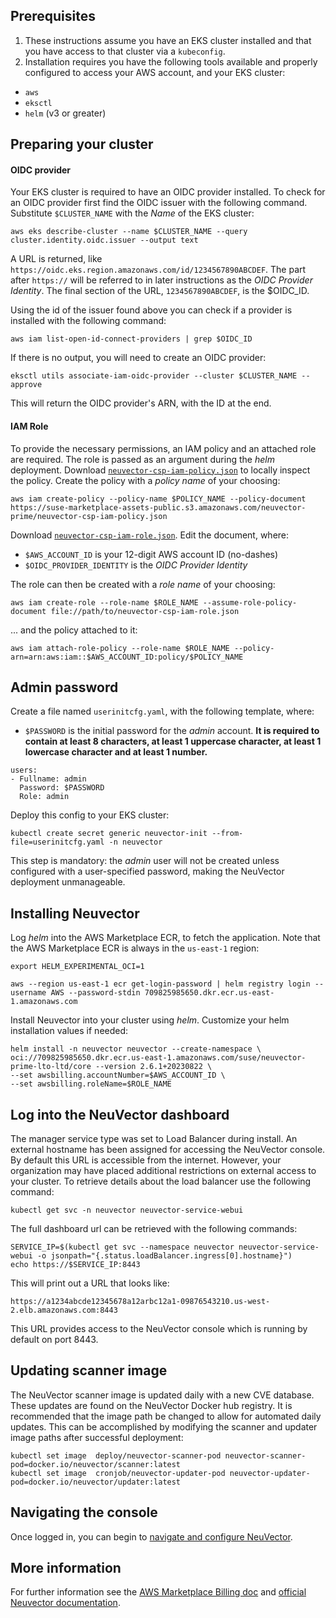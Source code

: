 ## Prerequisites

1. These instructions assume you have an EKS cluster installed and that you have access to that cluster via a `kubeconfig`.
2. Installation requires you have the following tools available and properly configured to access your AWS account, and your EKS cluster:
* `aws`
* `eksctl`
* `helm` (v3 or greater)

## Preparing your cluster

#### OIDC provider

Your EKS cluster is required to have an OIDC provider installed. To check for an OIDC provider first find the OIDC issuer with the following command. Substitute `$CLUSTER_NAME` with the *Name* of the EKS cluster:

```
aws eks describe-cluster --name $CLUSTER_NAME --query cluster.identity.oidc.issuer --output text
```

A URL is returned, like `https://oidc.eks.region.amazonaws.com/id/1234567890ABCDEF`. The part after `https://` will be referred to in later instructions as the *OIDC Provider Identity*. The final section of the URL, `1234567890ABCDEF`, is the $OIDC_ID.

Using the id of the issuer found above you can check if a provider is installed with the following command:

```
aws iam list-open-id-connect-providers | grep $OIDC_ID
```

If there is no output, you will need to create an OIDC provider:

```
eksctl utils associate-iam-oidc-provider --cluster $CLUSTER_NAME --approve
```

This will return the OIDC provider's ARN, with the ID at the end.

#### IAM Role

To provide the necessary permissions, an IAM policy and an attached role are required. The role is passed as an argument during the *helm* deployment. Download [`neuvector-csp-iam-policy.json`](https://suse-marketplace-assets-public.s3.amazonaws.com/neuvector-prime/neuvector-csp-iam-policy.json) to locally inspect the policy. Create the policy with a *policy name* of your choosing:

```
aws iam create-policy --policy-name $POLICY_NAME --policy-document https://suse-marketplace-assets-public.s3.amazonaws.com/neuvector-prime/neuvector-csp-iam-policy.json
```

Download [`neuvector-csp-iam-role.json`](https://suse-marketplace-assets-public.s3.amazonaws.com/neuvector-prime/neuvector-csp-iam-role.json). Edit the document, where:

* `$AWS_ACCOUNT_ID` is your 12-digit AWS account ID (no-dashes)
* `$OIDC_PROVIDER_IDENTITY` is the *OIDC Provider Identity*

The role can then be created with a *role name* of your choosing:

```
aws iam create-role --role-name $ROLE_NAME --assume-role-policy-document file://path/to/neuvector-csp-iam-role.json
```

... and the policy attached to it:

```
aws iam attach-role-policy --role-name $ROLE_NAME --policy-arn=arn:aws:iam::$AWS_ACCOUNT_ID:policy/$POLICY_NAME
```

## Admin password

Create a file named `userinitcfg.yaml`, with the following template, where:

* `$PASSWORD` is the initial password for the _admin_ account. **It is required to contain at least 8 characters, at least 1 uppercase character, at least 1 lowercase character and at least 1 number.**

```
users:
- Fullname: admin
  Password: $PASSWORD
  Role: admin
```

Deploy this config to your EKS cluster:

```
kubectl create secret generic neuvector-init --from-file=userinitcfg.yaml -n neuvector
```

This step is mandatory: the _admin_ user will not be created unless configured with a user-specified password, making the NeuVector deployment unmanageable.


## Installing Neuvector

Log *helm* into the AWS Marketplace ECR, to fetch the application. Note that the AWS Marketplace ECR is always in the `us-east-1` region:

```
export HELM_EXPERIMENTAL_OCI=1

aws --region us-east-1 ecr get-login-password | helm registry login --username AWS --password-stdin 709825985650.dkr.ecr.us-east-1.amazonaws.com
```

Install Neuvector into your cluster using *helm*. Customize your helm installation values if needed:

```
helm install -n neuvector neuvector --create-namespace \
oci://709825985650.dkr.ecr.us-east-1.amazonaws.com/suse/neuvector-prime-lto-ltd/core --version 2.6.1+20230822 \
--set awsbilling.accountNumber=$AWS_ACCOUNT_ID \
--set awsbilling.roleName=$ROLE_NAME
```

## Log into the NeuVector dashboard

The manager service type was set to Load Balancer during install. An external hostname has been assigned for accessing the NeuVector console. By default this URL is accessible from the internet. However, your organization may have placed additional restrictions on external access to your cluster. To retrieve details about the load balancer use the following command:

```
kubectl get svc -n neuvector neuvector-service-webui
```

The full dashboard url can be retrieved with the following commands:

```
SERVICE_IP=$(kubectl get svc --namespace neuvector neuvector-service-webui -o jsonpath="{.status.loadBalancer.ingress[0].hostname}")
echo https://$SERVICE_IP:8443
```

This will print out a URL that looks like:

```
https://a1234abcde12345678a12arbc12a1-09876543210.us-west-2.elb.amazonaws.com:8443
```

This URL provides access to the NeuVector console which is running by default on port 8443.

## Updating scanner image

The NeuVector scanner image is updated daily with a new CVE database. These updates are found on the NeuVector Docker hub registry. It is recommended that the image path be changed to allow for automated daily updates. This can be accomplished by modifying the scanner and updater image paths after successful deployment:

```
kubectl set image  deploy/neuvector-scanner-pod neuvector-scanner-pod=docker.io/neuvector/scanner:latest
kubectl set image  cronjob/neuvector-updater-pod neuvector-updater-pod=docker.io/neuvector/updater:latest
```

## Navigating the console

Once logged in, you can begin to [navigate and configure NeuVector](https://open-docs.neuvector.com/navigation/navigation).

## More information

For further information see the [AWS Marketplace Billing doc](https://open-docs.neuvector.com/deploying/awsmarketplace) and [official Neuvector documentation](https://open-docs.neuvector.com/).
